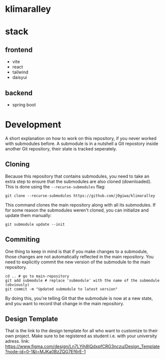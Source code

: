 # klimaralley

# stack

## frontend
- vite
- react
- tailwind
- daisyui

## backend
- spring boot

# Development
A short explanation on how to work on this repository, if you never worked with submodules before.
A submodule is in a nutshell a Git repostory inside another Git repository, their state is tracked seperately.

## Cloning
Because this repository that contains submodules, you need to take an extra step to ensure that the submodules are also cloned (downloaded).
This is done using the `--recurse-submodules` flag:
```
git clone --recurse-submodules https://github.com/j0giwa/klimaralley
```
This command clones the main repository along with all its submodules.
If for some reason the submodules weren't cloned, you can initialize and update them manually:
```
git submodule update --init
```

## Commiting
One thing to keep in mind is that if you make changes to a submodule, those changes are not automatically reflected in the main repository.
You need to explicitly commit the new version of the submodule to the main repository.




```
cd .. # go to main-repository
git add submodule # replace 'submodule' with the name of the submodule (obviously)
git commit -m "Updated submodule to latest version"
```
By doing this, you're telling Git that the submodule is now at a new state, and you want to record that change in the main repository.

## Design Template
That is the link to the design template for all who want to customize to their own project. Make sure to be registered as student i.e. with your university adress.
link: https://www.figma.com/design/Ln7LYih8IQdxpfCRG3nczu/Design_Template?node-id=0-1&t=MJKa0BzZQG7Ef6rE-1
